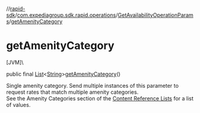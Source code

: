 //[rapid-sdk](../../../index.md)/[com.expediagroup.sdk.rapid.operations](../index.md)/[GetAvailabilityOperationParams](index.md)/[getAmenityCategory](get-amenity-category.md)

# getAmenityCategory

[JVM]\

public final [List](https://docs.oracle.com/javase/8/docs/api/java/util/List.html)&lt;[String](https://docs.oracle.com/javase/8/docs/api/java/lang/String.html)&gt;[getAmenityCategory](get-amenity-category.md)()

Single amenity category. Send multiple instances of this parameter to request rates that match multiple amenity categories.<br> See the Amenity Categories section of the [Content Reference Lists](https://developers.expediagroup.com/docs/rapid/lodging/content/content-reference-lists) for a list of values.
